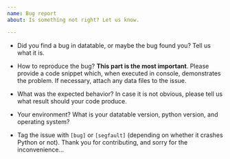 ```yaml
---
name: Bug report
about: Is something not right? Let us know.

---
```


- Did you find a bug in datatable, or maybe the bug found you?
  Tell us what it is.

- How to reproduce the bug?
  **This part is the most important**. Please provide a code snippet which, when
  executed in console, demonstrates the problem. If necessary, attach any data
  files to the issue.

- What was the expected behavior?
  In case it is not obvious, please tell us what result should your code
  produce.

- Your environment?
  What is your datatable version, python version, and operating system?

- Tag the issue with `[bug]` or `[segfault]` (depending on whether it crashes
  Python or not). Thank you for contributing, and sorry for the inconvenience...
